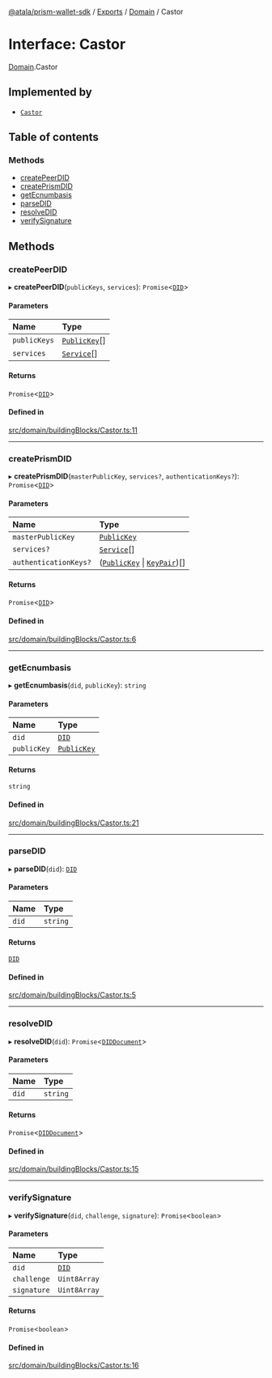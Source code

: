 [@atala/prism-wallet-sdk](../README.md) / [Exports](../modules.md) / [Domain](../modules/Domain.md) / Castor

# Interface: Castor

[Domain](../modules/Domain.md).Castor

## Implemented by

- [`Castor`](../classes/Castor.md)

## Table of contents

### Methods

- [createPeerDID](Domain.Castor.md#createpeerdid)
- [createPrismDID](Domain.Castor.md#createprismdid)
- [getEcnumbasis](Domain.Castor.md#getecnumbasis)
- [parseDID](Domain.Castor.md#parsedid)
- [resolveDID](Domain.Castor.md#resolvedid)
- [verifySignature](Domain.Castor.md#verifysignature)

## Methods

### createPeerDID

▸ **createPeerDID**(`publicKeys`, `services`): `Promise`\<[`DID`](../classes/Domain.DID.md)\>

#### Parameters

| Name | Type |
| :------ | :------ |
| `publicKeys` | [`PublicKey`](../classes/Domain.PublicKey.md)[] |
| `services` | [`Service`](../classes/Domain.Service.md)[] |

#### Returns

`Promise`\<[`DID`](../classes/Domain.DID.md)\>

#### Defined in

[src/domain/buildingBlocks/Castor.ts:11](https://github.com/hyperledger/identus-edge-agent-sdk-ts/blob/c632f0efed4b3d905476bd3d4312ebd50a8d0a12/src/domain/buildingBlocks/Castor.ts#L11)

___

### createPrismDID

▸ **createPrismDID**(`masterPublicKey`, `services?`, `authenticationKeys?`): `Promise`\<[`DID`](../classes/Domain.DID.md)\>

#### Parameters

| Name | Type |
| :------ | :------ |
| `masterPublicKey` | [`PublicKey`](../classes/Domain.PublicKey.md) |
| `services?` | [`Service`](../classes/Domain.Service.md)[] |
| `authenticationKeys?` | ([`PublicKey`](../classes/Domain.PublicKey.md) \| [`KeyPair`](../classes/Domain.KeyPair.md))[] |

#### Returns

`Promise`\<[`DID`](../classes/Domain.DID.md)\>

#### Defined in

[src/domain/buildingBlocks/Castor.ts:6](https://github.com/hyperledger/identus-edge-agent-sdk-ts/blob/c632f0efed4b3d905476bd3d4312ebd50a8d0a12/src/domain/buildingBlocks/Castor.ts#L6)

___

### getEcnumbasis

▸ **getEcnumbasis**(`did`, `publicKey`): `string`

#### Parameters

| Name | Type |
| :------ | :------ |
| `did` | [`DID`](../classes/Domain.DID.md) |
| `publicKey` | [`PublicKey`](../classes/Domain.PublicKey.md) |

#### Returns

`string`

#### Defined in

[src/domain/buildingBlocks/Castor.ts:21](https://github.com/hyperledger/identus-edge-agent-sdk-ts/blob/c632f0efed4b3d905476bd3d4312ebd50a8d0a12/src/domain/buildingBlocks/Castor.ts#L21)

___

### parseDID

▸ **parseDID**(`did`): [`DID`](../classes/Domain.DID.md)

#### Parameters

| Name | Type |
| :------ | :------ |
| `did` | `string` |

#### Returns

[`DID`](../classes/Domain.DID.md)

#### Defined in

[src/domain/buildingBlocks/Castor.ts:5](https://github.com/hyperledger/identus-edge-agent-sdk-ts/blob/c632f0efed4b3d905476bd3d4312ebd50a8d0a12/src/domain/buildingBlocks/Castor.ts#L5)

___

### resolveDID

▸ **resolveDID**(`did`): `Promise`\<[`DIDDocument`](../classes/Domain.DIDDocument.md)\>

#### Parameters

| Name | Type |
| :------ | :------ |
| `did` | `string` |

#### Returns

`Promise`\<[`DIDDocument`](../classes/Domain.DIDDocument.md)\>

#### Defined in

[src/domain/buildingBlocks/Castor.ts:15](https://github.com/hyperledger/identus-edge-agent-sdk-ts/blob/c632f0efed4b3d905476bd3d4312ebd50a8d0a12/src/domain/buildingBlocks/Castor.ts#L15)

___

### verifySignature

▸ **verifySignature**(`did`, `challenge`, `signature`): `Promise`\<`boolean`\>

#### Parameters

| Name | Type |
| :------ | :------ |
| `did` | [`DID`](../classes/Domain.DID.md) |
| `challenge` | `Uint8Array` |
| `signature` | `Uint8Array` |

#### Returns

`Promise`\<`boolean`\>

#### Defined in

[src/domain/buildingBlocks/Castor.ts:16](https://github.com/hyperledger/identus-edge-agent-sdk-ts/blob/c632f0efed4b3d905476bd3d4312ebd50a8d0a12/src/domain/buildingBlocks/Castor.ts#L16)
